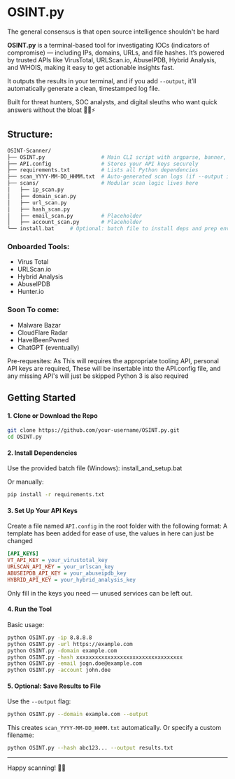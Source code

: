 # OSINT.py
The general consensus is that open source intelligence shouldn't be hard 

**OSINT.py** is a terminal-based tool for investigating IOCs (indicators of compromise) — including IPs, domains, URLs, and file hashes. It’s powered by trusted APIs like VirusTotal, URLScan.io, AbuseIPDB, Hybrid Analysis, and WHOIS, making it easy to get actionable insights fast.

It outputs the results in your terminal, and if you add `--output`, it’ll automatically generate a clean, timestamped log file.

Built for threat hunters, SOC analysts, and digital sleuths who want quick answers without the bloat 🕵️‍♂️⚡

## Structure:

```graphql
OSINT-Scanner/
├── OSINT.py                  # Main CLI script with argparse, banner, and scan routing
├── API.config                # Stores your API keys securely
├── requirements.txt          # Lists all Python dependencies
├── scan_YYYY-MM-DD_HHMM.txt  # Auto-generated scan logs (if --output is used)
├── scans/                    # Modular scan logic lives here
│   ├── ip_scan.py
│   ├── domain_scan.py
│   ├── url_scan.py
│   ├── hash_scan.py
│   ├── email_scan.py         # Placeholder
│   ├── account_scan.py       # Placeholder
└── install.bat     # Optional: batch file to install deps and prep environment
```


### Onboarded Tools:
- Virus Total
- URLScan.io
- Hybrid Analysis
- AbuseIPDB
- Hunter.io

### Soon To come:
- Malware Bazar
- CloudFlare Radar
- HaveIBeenPwned
- ChatGPT (eventually)

Pre-requesites:
As This will requires the appropriate tooling API, personal API keys are required,
These will be insertable into the API.config file, and any missing API's will just be skipped
Python 3 is also required


## Getting Started

#### 1. **Clone or Download the Repo**

```bash
git clone https://github.com/your-username/OSINT.py.git
cd OSINT.py
```

#### 2. **Install Dependencies**

Use the provided batch file (Windows): install_and_setup.bat

Or manually:

```bash
pip install -r requirements.txt
```

#### 3. **Set Up Your API Keys**

Create a file named `API.config` in the root folder with the following format:
A template has been added for ease of use, the values in here can just be changed

```ini
[API_KEYS]
VT_API_KEY = your_virustotal_key
URLSCAN_API_KEY = your_urlscan_key
ABUSEIPDB_API_KEY = your_abuseipdb_key
HYBRID_API_KEY = your_hybrid_analysis_key
```

Only fill in the keys you need — unused services can be left out.

#### 4. **Run the Tool**

Basic usage:

```bash
python OSINT.py -ip 8.8.8.8
python OSINT.py -url https://example.com
python OSINT.py -domain example.com
python OSINT.py -hash xxxxxxxxxxxxxxxxxxxxxxxxxxxxxxxxxx
python OSINT.py -email jogn.doe@example.com 
python OSINT.py -account john.doe
```

#### 5. **Optional: Save Results to File**

Use the `--output` flag:

```bash
python OSINT.py --domain example.com --output
```

This creates `scan_YYYY-MM-DD_HHMM.txt` automatically. Or specify a custom filename:

```bash
python OSINT.py --hash abc123... --output results.txt
```

---

Happy scanning! 🕵️‍♂️

